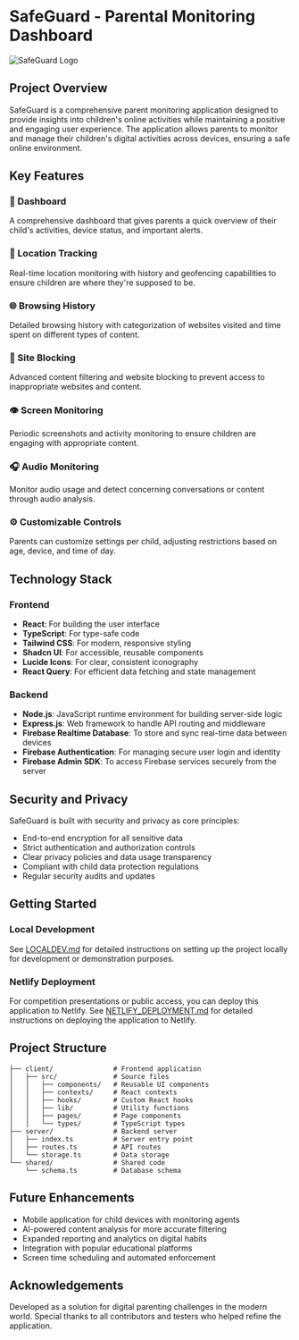 # SafeGuard - Parental Monitoring Dashboard

![SafeGuard Logo](client/public/logo.png)

## Project Overview

SafeGuard is a comprehensive parent monitoring application designed to provide insights into children's online activities while maintaining a positive and engaging user experience. The application allows parents to monitor and manage their children's digital activities across devices, ensuring a safe online environment.

## Key Features

### 📱 Dashboard
A comprehensive dashboard that gives parents a quick overview of their child's activities, device status, and important alerts.

### 📍 Location Tracking
Real-time location monitoring with history and geofencing capabilities to ensure children are where they're supposed to be.

### 🌐 Browsing History
Detailed browsing history with categorization of websites visited and time spent on different types of content.

### 🚫 Site Blocking
Advanced content filtering and website blocking to prevent access to inappropriate websites and content.

### 👁️ Screen Monitoring
Periodic screenshots and activity monitoring to ensure children are engaging with appropriate content.

### 🎧 Audio Monitoring
Monitor audio usage and detect concerning conversations or content through audio analysis.

### ⚙️ Customizable Controls
Parents can customize settings per child, adjusting restrictions based on age, device, and time of day.

## Technology Stack

### Frontend
- **React**: For building the user interface
- **TypeScript**: For type-safe code
- **Tailwind CSS**: For modern, responsive styling
- **Shadcn UI**: For accessible, reusable components
- **Lucide Icons**: For clear, consistent iconography
- **React Query**: For efficient data fetching and state management

### Backend
- **Node.js**: JavaScript runtime environment for building server-side logic
- **Express.js**: Web framework to handle API routing and middleware
- **Firebase Realtime Database**: To store and sync real-time data between devices
- **Firebase Authentication**: For managing secure user login and identity
- **Firebase Admin SDK**: To access Firebase services securely from the server



## Security and Privacy

SafeGuard is built with security and privacy as core principles:

- End-to-end encryption for all sensitive data
- Strict authentication and authorization controls
- Clear privacy policies and data usage transparency
- Compliant with child data protection regulations
- Regular security audits and updates

## Getting Started

### Local Development
See [LOCALDEV.md](LOCALDEV.md) for detailed instructions on setting up the project locally for development or demonstration purposes.

### Netlify Deployment
For competition presentations or public access, you can deploy this application to Netlify.
See [NETLIFY_DEPLOYMENT.md](NETLIFY_DEPLOYMENT.md) for detailed instructions on deploying the application to Netlify.

## Project Structure

```
├── client/               # Frontend application
│   ├── src/              # Source files
│   │   ├── components/   # Reusable UI components
│   │   ├── contexts/     # React contexts
│   │   ├── hooks/        # Custom React hooks
│   │   ├── lib/          # Utility functions
│   │   ├── pages/        # Page components
│   │   └── types/        # TypeScript types
├── server/               # Backend server
│   ├── index.ts          # Server entry point
│   ├── routes.ts         # API routes
│   └── storage.ts        # Data storage
└── shared/               # Shared code
    └── schema.ts         # Database schema
```

## Future Enhancements

- Mobile application for child devices with monitoring agents
- AI-powered content analysis for more accurate filtering
- Expanded reporting and analytics on digital habits
- Integration with popular educational platforms
- Screen time scheduling and automated enforcement

## Acknowledgements

Developed as a solution for digital parenting challenges in the modern world. Special thanks to all contributors and testers who helped refine the application.
